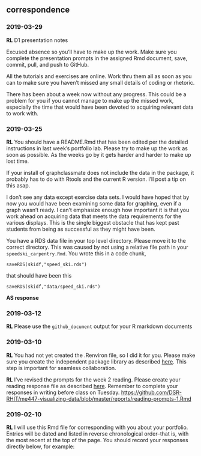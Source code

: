 
## correspondence

### 2019-03-29

**RL** D1 presentation notes

Excused absence so you’ll have to make up the work. Make sure you
complete the presentation prompts in the assigned Rmd document, save,
commit, pull, and push to GitHub.

All the tutorials and exercises are online. Work thru them all as soon
as you can to make sure you haven’t missed any small details of coding
or rhetoric.

There has been about a week now without any progress. This could be a
problem for you if you cannot manage to make up the missed work,
especially the time that would have been devoted to acquiring relevant
data to work with.

### 2019-03-25

**RL** You should have a README.Rmd that has been edited per the
detailed instructions in last week’s portfolio lab. Please try to make
up the work as soon as possible. As the weeks go by it gets harder and
harder to make up lost time.

If your install of graphclassmate does not include the data in the
package, it probably has to do with Rtools and the current R version.
I’ll post a tip on this asap.

I don’t see any data except exercise data sets. I would have hoped that
by now you would have been examining some data for graphing, even if a
graph wasn’t ready. I can’t emphasize enough how important it is that
you work ahead on acquiring data that meets the data requirements for
the various displays. This is the single biggest obstacle that has kept
past students from being as successful as they might have been.

You have a RDS data file in your top level directory. Please move it to
the correct directory. This was caused by not using a relative file path
in your `speedski_carpentry.Rmd`. You wrote this in a code chunk,

    saveRDS(skidf,"speed_ski.rds")

that should have been this

    saveRDS(skidf,"data/speed_ski.rds")

**AS response**

### 2019-03-12

**RL** Please use the `github_document` output for your R markdown
documents

### 2019-03-10

**RL** You had not yet created the .Renviron file, so I did it for you.
Please make sure you create the independent package library as described
[here](https://github.com/DSR-RHIT/me447-visualizing-data/blob/master/cm/cm902-software-studio.md#create-the-renviron).
This step is important for seamless collaboration.

**RL** I’ve revised the prompts for the week 2 reading. Please create
your reading response file as described
[here](https://github.com/DSR-RHIT/me447-visualizing-data/blob/master/cm/cm902-software-studio.md#setup-reading-response).
Remember to complete your responses in writing before class on Tuesday.
<https://github.com/DSR-RHIT/me447-visualizing-data/blob/master/reports/reading-prompts-1.Rmd>

### 2019-02-10

**RL** I will use this Rmd file for corresponding with you about your
portfolio. Entries will be dated and listed in reverse chronological
order–that is, with the most recent at the top of the page. You should
record your responses directly below, for example:
